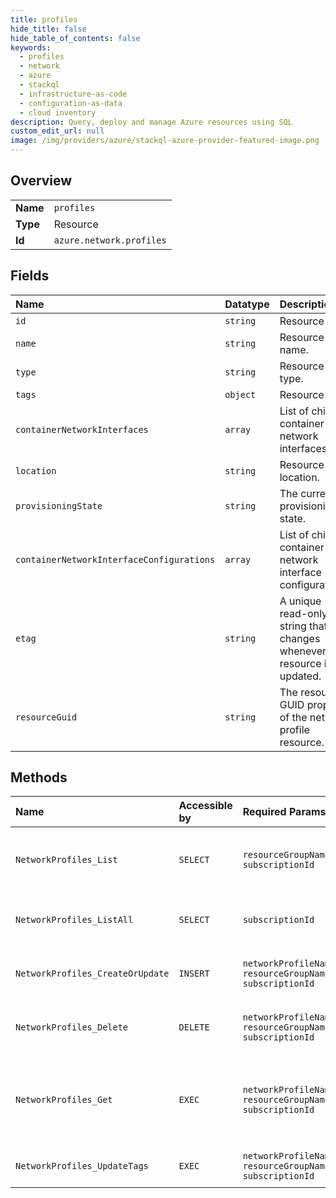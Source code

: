```yaml
---
title: profiles
hide_title: false
hide_table_of_contents: false
keywords:
  - profiles
  - network
  - azure    
  - stackql
  - infrastructure-as-code
  - configuration-as-data
  - cloud inventory
description: Query, deploy and manage Azure resources using SQL
custom_edit_url: null
image: /img/providers/azure/stackql-azure-provider-featured-image.png
---
```

  
    

## Overview
<table><tbody>
<tr><td><b>Name</b></td><td><code>profiles</code></td></tr>
<tr><td><b>Type</b></td><td>Resource</td></tr>
<tr><td><b>Id</b></td><td><code>azure.network.profiles</code></td></tr>
</tbody></table>

## Fields
| Name | Datatype | Description |
|:-----|:---------|:------------|
| `id` | `string` | Resource ID. |
| `name` | `string` | Resource name. |
| `type` | `string` | Resource type. |
| `tags` | `object` | Resource tags. |
| `containerNetworkInterfaces` | `array` | List of child container network interfaces. |
| `location` | `string` | Resource location. |
| `provisioningState` | `string` | The current provisioning state. |
| `containerNetworkInterfaceConfigurations` | `array` | List of chid container network interface configurations. |
| `etag` | `string` | A unique read-only string that changes whenever the resource is updated. |
| `resourceGuid` | `string` | The resource GUID property of the network profile resource. |
## Methods
| Name | Accessible by | Required Params | Description |
|:-----|:--------------|:----------------|:------------|
| `NetworkProfiles_List` | `SELECT` | `resourceGroupName, subscriptionId` | Gets all network profiles in a resource group. |
| `NetworkProfiles_ListAll` | `SELECT` | `subscriptionId` | Gets all the network profiles in a subscription. |
| `NetworkProfiles_CreateOrUpdate` | `INSERT` | `networkProfileName, resourceGroupName, subscriptionId` | Creates or updates a network profile. |
| `NetworkProfiles_Delete` | `DELETE` | `networkProfileName, resourceGroupName, subscriptionId` | Deletes the specified network profile. |
| `NetworkProfiles_Get` | `EXEC` | `networkProfileName, resourceGroupName, subscriptionId` | Gets the specified network profile in a specified resource group. |
| `NetworkProfiles_UpdateTags` | `EXEC` | `networkProfileName, resourceGroupName, subscriptionId` | Updates network profile tags. |
